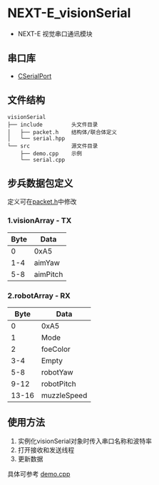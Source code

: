 # NEXT-E_visionSerial
- NEXT-E 视觉串口通讯模块
## 串口库
- [CSerialPort](https://github.com/itas109/CSerialPort)
## 文件结构
```
visionSerial
├── include         头文件目录
│   ├── packet.h    结构体/联合体定义
│   └── serial.hpp  
└── src             源文件目录
    ├── demo.cpp    示例
    └── serial.cpp  
```
## 步兵数据包定义
定义可在[packet.h](src/packet.h)中修改
### 1.visionArray - TX
| Byte | Data |
| - | - |
| 0 | 0xA5 |
| 1-4 | aimYaw |
| 5-8 | aimPitch |
### 2.robotArray - RX
| Byte | Data |
| - | - |
| 0 | 0xA5 |
| 1 | Mode |
| 2 | foeColor |
| 3-4| Empty |
| 5-8 | robotYaw |
| 9-12 | robotPitch |
| 13-16 | muzzleSpeed |
## 使用方法
1. 实例化visionSerial对象时传入串口名称和波特率
2. 打开接收和发送线程
3. 更新数据

具体可参考
[demo.cpp](src/demo.cpp)